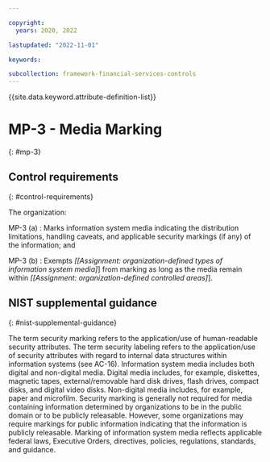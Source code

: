 ```yaml
---

copyright:
  years: 2020, 2022

lastupdated: "2022-11-01"

keywords:

subcollection: framework-financial-services-controls
---
```


{{site.data.keyword.attribute-definition-list}}

               
# MP-3 - Media Marking
{: #mp-3}

## Control requirements
{: #control-requirements}

The organization:

MP-3 (a)
    : Marks information system media indicating the distribution limitations, handling caveats, and applicable security markings (if any) of the information; and

MP-3 (b)
    : Exempts _[[Assignment: organization-defined types of information system media]_] from marking as long as the media remain within _[[Assignment: organization-defined controlled areas]_].

## NIST supplemental guidance
{: #nist-supplemental-guidance}

The term security marking refers to the application/use of human-readable security attributes. The term security labeling refers to the application/use of security attributes with regard to internal data structures within information systems (see AC-16). Information system media includes both digital and non-digital media. Digital media includes, for example, diskettes, magnetic tapes, external/removable hard disk drives, flash drives, compact disks, and digital video disks. Non-digital media includes, for example, paper and microfilm. Security marking is generally not required for media containing information determined by organizations to be in the public domain or to be publicly releasable. However, some organizations may require markings for public information indicating that the information is publicly releasable. Marking of information system media reflects applicable federal laws, Executive Orders, directives, policies, regulations, standards, and guidance.





